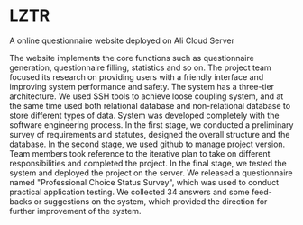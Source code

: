 # LZTR
  A online questionnaire website deployed on Ali Cloud Server

  The website implements the core functions such as questionnaire generation, questionnaire filling, statistics and so on. The project team focused its research on providing users with a friendly interface and improving system performance and safety. The system has a three-tier architecture. We used SSH tools to achieve loose coupling system, and at the same time used both relational database and non-relational database to store different types of data. System was developed completely with the software engineering process. In the first stage, we conducted a preliminary survey of requirements and statutes, designed the overall structure and the database. In the second stage, we used github to manage project version. Team members took reference to the iterative plan to take on different responsibilities and completed the project. In the final stage, we tested the system and deployed the project on the server. We released a questionnaire named "Professional Choice Status Survey", which was used to conduct practical application testing. We collected 34 answers and some feed-backs or suggestions on the system, which provided the direction for further improvement of the system.
